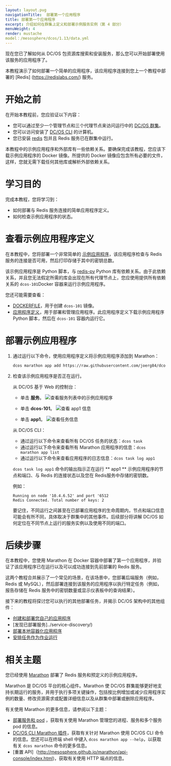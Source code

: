 ```yaml
---
layout: layout.pug
navigationTitle:  部署第一个应用程序
title: 部署第一个应用程序
excerpt: 介绍如何在群集上定义和部署示例服务实例（第 4 部分）
menuWeight: 4
render: mustache
model：/mesosphere/dcos/1.13/data.yml
---
```

现在您已了解如何从 DC/OS 包资源库搜索和安装服务，那么您可以开始部署使用该服务的应用程序了。

本教程演示了如何部署一个简单的应用程序，该应用程序连接到您上一个教程中部署的 [Redis] (https://redislabs.com/) 服务。

# 开始之前
在开始本教程前，您应验证以下内容：
- 您可以通过至少一个管理节点和三个代理节点来访问运行中的 [DC/OS 群集](../start-here/)。
- 您可以访问安装了 [DC/OS CLI](../cli/) 的计算机。
- 您已安装 [redis](/mesosphere/dcos/1.13/tutorials/dcos-101/redis-package/) 包并且 Redis 服务已在群集中运行。

本教程中的示例应用程序和外部库有一些依赖关系。要确保完成该教程，您应该下载示例应用程序的 Docker 镜像。所提供的 Docker 镜像应包含所有必要的文件，这样，您就无需下载任何其他库或解析外部依赖关系。

# 学习目的
完成本教程，您将学习到：
- 如何部署与 Redis 服务连接的简单应用程序定义。
- 如何检查示例应用程序的状态。

# 查看示例应用程序定义
在本教程中，您将部署一个非常简单的 [示例应用程序](https://raw.githubusercontent.com/joerg84/dcos-101/master/app1/app1.py)，该应用程序检查与 Redis 服务的连接是否可用，然后打印存储于其中的密钥总数。

该示例应用程序是 Python 脚本，与 [redis-py](https://pypi.python.org/pypi/redis) Python 库有依赖关系。由于此依赖关系，并且您无法假定所需的库会出现在所有代理节点上，您应使用提供所有依赖关系的 `dcos-101`Docker 容器来运行示例应用程序。

您还可能需要查看：
- [DOCKERFILE](https://github.com/joerg84/dcos-101/blob/master/app1/DOCKERFILE)，用于创建 `dcos-101` 镜像。
- [应用程序定义](https://raw.githubusercontent.com/joerg84/dcos-101/master/app1/app1.json)，用于部署和管理应用程序。此应用程序定义下载示例应用程序 Python 脚本，然后在 `dcos-101` 容器内运行它。

# 部署示例应用程序
1. 通过运行以下命令，使用应用程序定义将示例应用程序添加到 Marathon：

    ```bash
    dcos marathon app add https://raw.githubusercontent.com/joerg84/dcos-101/master/app1/app1.json
    ```

1. 检查该示例应用程序是否正在运行。

    从 DC/OS 基于 Web 的控制台：
    - 单击 **服务**。
    ![查看服务列表中的示例应用程序](/mesosphere/dcos/1.13/img/tutorial-dcos101-app1-service.png)

    - 单击 **dcos-101**。
    ![查看 app1 信息](/mesosphere/dcos/1.13/img/tutorial-app1-view.png)
    
    - 单击 **app1**。
    ![查看任务信息](/mesosphere/dcos/1.13/img/tutorial-app1-tasks.png)

    从 DC/OS  CLI：
    - 通过运行以下命令来查看所有 DC/OS 任务的状态：`dcos task`
    - 通过运行以下命令来查看所有 Marathon 应用程序的信息：`dcos marathon app list`
    - 通过运行以下命令来查看应用程序的日志信息：`dcos task log app1`
    
    `dcos task log app1` 命令的输出指示正在运行 ** app1 ** 示例应用程序的节点和端口、与 Redis 的连接状态以及您在 Redis服务中存储的密钥数。

    例如：

    ```
    Running on node '10.4.6.52' and port '6512
    Redis Connected. Total number of keys: 2
    ```

    要记住，不同运行之间甚至在已部署应用程序的生命周期内，节点和端口信息可能会有所不同，具体取决于群集中的其他事件。后续部分将讲解 DC/OS 如何定位在不同节点上运行的服务实例以及使用不同的端口。

# 后续步骤
在本教程中，您使用 Marathon 在 Docker 容器中部署了第一个应用程序，并验证了该应用程序已在运行以及可以成功连接到先前部署的 Redis 服务。

这两个教程合并展示了一个常见的场景，在该场景中，您部署后端服务（例如，Redis 或 MySQL），然后部署连接到该服务的应用程序以执行特定任务（例如，报告存储在 Redis 服务中的密钥数量或显示仪表板中的查询结果）。

接下来的教程将探讨您可以执行的其他部署任务，并揭示 DC/OS 架构中的其他组件：
- [创建和部署您自己的应用程序](../create-service/)
- [发现已部署服务]../service-discovery/)
- [部署本地容器化应用程序](../native-app/)
- [安排任务作为作业运行](../schedule-jobs/)

# 相关主题
您已经使用 [Marathon](https://mesosphere.github.io/marathon/) 部署了 Redis 服务和预定义的示例应用程序。

Marathon 是 DC/OS 平台的核心组件。Marathon 使 DC/OS 群集能够更好地支持长期运行的服务，并用于执行多项关键操作，包括按比例增加或减少应用程序实例的数量、修改资源需求或配置详细信息以及从群集中部署或删除应用程序。

有关使用 Marathon 的更多信息，请参阅以下主题：
- [部署服务和 pod](/mesosphere/dcos/1.13/deploying-services/) ，获取有关使用 Marathon 管理您的进程、服务和多个服务 pod 的信息。
- [DC/OS CLI Marathon 插件](/mesosphere/dcos/1.13/cli/command-reference/dcos-marathon/)，获取有关针对 Marathon 使用 DC/OS CLI 命令的信息。您还可以在终端 shell 中键入 `dcos marathon app --help`，以获取有关 `dcos marathon` 命令的更多信息。
- [重置 API]（http://mesosphere.github.io/marathon/api-console/index.html)，获取有关使用 HTTP 端点的信息。
